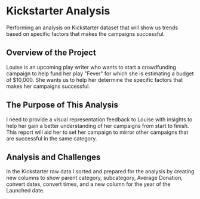 # Kickstarter Analysis 
Performing an analysis on Kickstarter dataset that will show us trends based on specific factors that makes the campaigns successful.
## Overview of the Project
Louise is an upcoming play writer who wants to start a crowdfunding campaign to help fund her play "Fever" for which she is estimating a budget of $10,000. She wants us to help her determine the specific factors that makes her campaigns successful.
## The Purpose of This Analysis
I need to provide a visual representation feedback to Louise with insights to help her gain a better understanding of her campaigns from start to finish. This report will aid her to set her campaign to mirror other campaigns that are successful in the same category.
## Analysis and Challenges
In the Kickstarter raw data I sorted and prepared for the analysis by creating new columns to show parent category, subcategory, Average Donation, convert dates, convert times, and a new column for the year of the Launched date.

